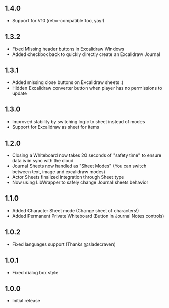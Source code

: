 ## 1.4.0
* Support for V10 (retro-compatible too, yay!)

## 1.3.2
* Fixed Missing header buttons in Excalidraw Windows
* Added checkbox back to quickly directly create an Excalidraw Journal

## 1.3.1
* Added missing close buttons on Excalidraw sheets :)
* Hidden Excalidraw converter button when player has no permissions to update

## 1.3.0
* Improved stability by switching logic to sheet instead of modes
* Support for Excalidraw as sheet for items

## 1.2.0
* Closing a Whiteboard now takes 20 seconds of "safety time" to ensure data is in sync with the cloud
* Journal Sheets now handled as "Sheet Modes" (You can switch between text, image and excalidraw modes)
* Actor Sheets finalized integration through Sheet type
* Now using LibWrapper to safely change Journal sheets behavior

## 1.1.0
* Added Character Sheet mode (Change sheet of characters!)
* Added Permanent Private Whiteboard (Button in Journal Notes controls)

## 1.0.2
* Fixed languages support (Thanks @sladecraven)

## 1.0.1
* Fixed dialog box style

## 1.0.0
* Initial release